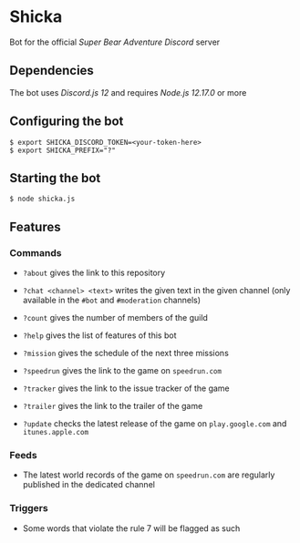 # Shicka

Bot for the official *Super Bear Adventure* *Discord* server

## Dependencies

The bot uses *Discord.js 12* and requires *Node.js 12.17.0* or more

## Configuring the bot

```shell
$ export SHICKA_DISCORD_TOKEN=<your-token-here>
$ export SHICKA_PREFIX="?"
```

## Starting the bot

```shell
$ node shicka.js
```

## Features

### Commands

- `?about` gives the link to this repository

- `?chat <channel> <text>` writes the given text in the given channel (only available in the `#bot` and `#moderation` channels)

- `?count` gives the number of members of the guild

- `?help` gives the list of features of this bot

- `?mission` gives the schedule of the next three missions

- `?speedrun` gives the link to the game on `speedrun.com`

- `?tracker` gives the link to the issue tracker of the game

- `?trailer` gives the link to the trailer of the game

- `?update` checks the latest release of the game on `play.google.com` and `itunes.apple.com`

### Feeds

- The latest world records of the game on `speedrun.com` are regularly published in the dedicated channel

### Triggers

- Some words that violate the rule 7 will be flagged as such
